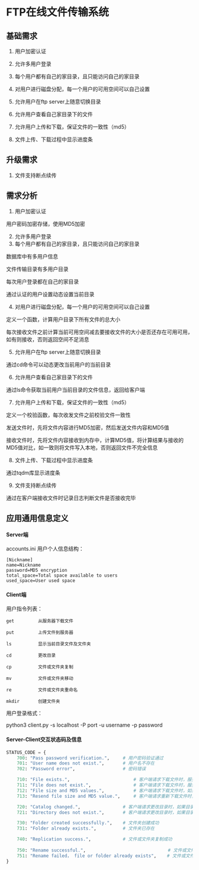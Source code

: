 # FTP在线文件传输系统

## 基础需求

1. 用户加密认证

2. 允许多用户登录

3. 每个用户都有自己的家目录，且只能访问自己的家目录

4. 对用户进行磁盘分配，每一个用户的可用空间可以自己设置

5. 允许用户在ftp server上随意切换目录

6. 允许用户查看自己家目录下的文件

7. 允许用户上传和下载，保证文件的一致性（md5）

8. 文件上传、下载过程中显示进度条

## 升级需求

1. 文件支持断点续传


## 需求分析

1. 用户加密认证

用户密码加密存储，使用MD5加密
    
2. 允许多用户登录
3. 每个用户都有自己的家目录，且只能访问自己的家目录

数据库中有多用户信息

文件传输目录有多用户目录

每次用户登录都在自己的家目录

通过认证的用户设置动态设置当前目录

4. 对用户进行磁盘分配，每一个用户的可用空间可以自己设置

定义一个函数，计算用户目录下所有文件的总大小

每次接收文件之前计算当前可用空间减去要接收文件的大小是否还存在可用可用，如有则接收，否则返回空间不足消息

5. 允许用户在ftp server上随意切换目录

通过cd命令可以动态更改当前用户的当前目录

6. 允许用户查看自己家目录下的文件

通过ls命令获取当前用户当前目录的文件信息，返回给客户端

7. 允许用户上传和下载，保证文件的一致性（md5）

定义一个校验函数，每次收发文件之前校验文件一致性

发送文件时，先将文件内容进行MD5加密，然后发送文件内容和MD5值

接收文件时，先将文件内容接收到内存中，计算MD5值，将计算结果与接收的MD5值对比，如一致则将文件写入本地，否则返回文件不完全信息

8. 文件上传、下载过程中显示进度条

通过tqdm库显示进度条

9. 文件支持断点续传

通过在客户端接收文件时记录日志判断文件是否接收完毕

## 应用通用信息定义

#### Server端

accounts.ini
用户个人信息结构：

    [Nickname]
    name=Nickname
    password=MD5 encryption
    total_space=Total space available to users
    used_space=User used space

#### Client端

用户指令列表：
    
    get         从服务器下载文件
    
    put         上传文件到服务器
    
    ls          显示当前目录文件及文件夹
    
    cd          更改目录
    
    cp          文件或文件夹复制
    
    mv          文件或文件夹移动
    
    re          文件或文件夹重命名
    
    mkdir       创建文件夹
    
用户登录格式：

python3 client.py -s localhost -P port -u username -p password

#### Server-Client交互状态码及信息

```python
STATUS_CODE = {
    700: "Pass password verification.",     # 用户密码验证通过
    701: "User name does not exist.",       # 用户名不存在
    702: "Password error",                  # 密码错误

    710: "File exists.",                        # 客户端请求下载文件时，服务端存在此文件
    711: "File does not exist.",                # 客户端请求下载文件时，服务端不存在此文件
    712: "File size and MD5 values.",           # 客户端请求下载文件时，如果服务端存在此文件，先返回文件大小和MD5值
    713: "Resend file size and MD5 value.",     # 客户端请求重新下载文件时，如果服务端还存在此文件，返回文件大小和MD5值

    720: "Catalog changed.",                # 客户端请求更改目录时，如果目录存在，返回目录更改成功
    721: "Directory does not exist.",       # 客户端请求更改目录时，如果目录不存在，返回给用户目录不存在

    730: "Folder created successfully.",    # 文件夹创建成功
    731: "Folder already exists.",          # 文件夹已存在

    740: "Replication success.",            # 文件或文件夹复制成功
    
    750: "Rename successful.",                               # 文件或文件夹重命名成功
    751: "Rename failed， file or folder already exists",    # 文件或文件夹已存在，重命名失败
}
```